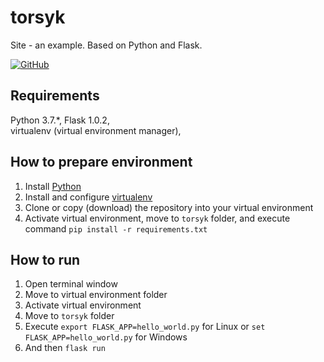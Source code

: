 # torsyk

Site - an example. Based on Python and Flask.

 [![GitHub](https://img.shields.io/github/license/mashape/apistatus.svg)](https://github.com/BurhanH/torsyk/blob/master/LICENSE)

## Requirements
Python 3.7.\*, Flask 1.0.2, <br> 
virtualenv (virtual environment manager), <br>

## How to prepare environment
1) Install [Python](https://www.python.org/downloads/)
2) Install and configure [virtualenv](https://packaging.python.org/guides/installing-using-pip-and-virtualenv/)
3) Clone or copy (download) the repository into your virtual environment
4) Activate virtual environment, move to `torsyk` folder, and execute command `pip install -r requirements.txt`

## How to run
1) Open terminal window
2) Move to virtual environment folder
3) Activate virtual environment 
4) Move to `torsyk` folder
5) Execute `export FLASK_APP=hello_world.py` for Linux or `set FLASK_APP=hello_world.py` for Windows
6) And then `flask run`
